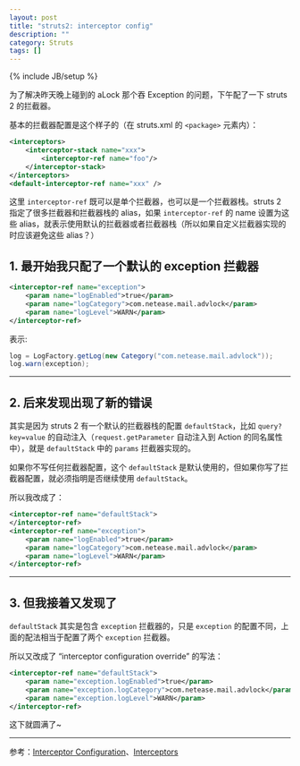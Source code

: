 ```yaml
---
layout: post
title: "struts2: interceptor config"
description: ""
category: Struts
tags: []
---
```

{% include JB/setup %}

为了解决昨天晚上碰到的 aLock 那个吞 Exception 的问题，下午配了一下 struts 2 的拦截器。  

基本的拦截器配置是这个样子的（在 struts.xml 的 `<package>` 元素内）：

```xml
<interceptors>
    <interceptor-stack name="xxx">
        <interceptor-ref name="foo"/>
    </interceptor-stack>
</interceptors>
<default-interceptor-ref name="xxx" />
```

这里 `interceptor-ref` 既可以是单个拦截器，也可以是一个拦截器栈。struts 2 指定了很多拦截器和拦截器栈的 alias，如果 `interceptor-ref` 的 name 设置为这些 alias，就表示使用默认的拦截器或者拦截器栈（所以如果自定义拦截器实现的时应该避免这些 alias？）

## 1. 最开始我只配了一个默认的 exception 拦截器

```xml
<interceptor-ref name="exception">
    <param name="logEnabled">true</param>
    <param name="logCategory">com.netease.mail.advlock</param>
    <param name="logLevel">WARN</param>
</interceptor-ref>
```

表示:

```java
log = LogFactory.getLog(new Category("com.netease.mail.advlock"));
log.warn(exception);
```

---

## 2. 后来发现出现了新的错误

其实是因为 struts 2 有一个默认的拦截器栈的配置 `defaultStack`，比如 `query?key=value` 的自动注入（`request.getParameter` 自动注入到 Action 的同名属性中），就是 `defaultStack` 中的 `params` 拦截器实现的。  

如果你不写任何拦截器配置，这个 `defaultStack` 是默认使用的，但如果你写了拦截器配置，就必须指明是否继续使用 `defaultStack`。  

所以我改成了：

```xml
<interceptor-ref name="defaultStack">
</interceptor-ref>
<interceptor-ref name="exception">
    <param name="logEnabled">true</param>
    <param name="logCategory">com.netease.mail.advlock</param>
    <param name="logLevel">WARN</param>
</interceptor-ref>
```

---

## 3. 但我接着又发现了

`defaultStack` 其实是包含 `exception` 拦截器的，只是 `exception` 的配置不同，上面的配法相当于配置了两个 `exception` 拦截器。  

所以又改成了 “interceptor configuration override” 的写法：
  
```xml
<interceptor-ref name="defaultStack">
    <param name="exception.logEnabled">true</param>
    <param name="exception.logCategory">com.netease.mail.advlock</param>
    <param name="exception.logLevel">WARN</param>
</interceptor-ref>
```

这下就圆满了~
 
---

参考：[Interceptor Configuration](http://struts.apache.org/2.3.1/docs/interceptor-configuration.html)、[Interceptors](http://struts.apache.org/2.3.1/docs/interceptors.html)
